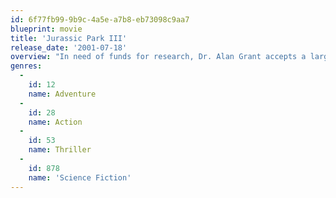 ```yaml
---
id: 6f77fb99-9b9c-4a5e-a7b8-eb73098c9aa7
blueprint: movie
title: 'Jurassic Park III'
release_date: '2001-07-18'
overview: "In need of funds for research, Dr. Alan Grant accepts a large sum of money to accompany Paul and Amanda Kirby on an aerial tour of the infamous Isla Sorna. It isn't long before all hell breaks loose and the stranded wayfarers must fight for survival as a host of new -- and even more deadly -- dinosaurs try to make snacks of them."
genres:
  -
    id: 12
    name: Adventure
  -
    id: 28
    name: Action
  -
    id: 53
    name: Thriller
  -
    id: 878
    name: 'Science Fiction'
---
```

